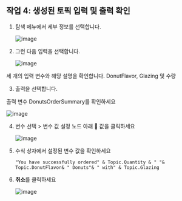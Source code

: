 ## 작업 4: 생성된 토픽 입력 및 출력 확인

1. 탐색 메뉴에서 세부 정보를 선택합니다.

   ![image](https://github.com/user-attachments/assets/3059c556-1002-46e8-bac4-6ee6748f6b90)

2. 그런 다음 입력을 선택합니다.
   
   ![image](https://github.com/user-attachments/assets/fd3f8050-24c1-46ab-874b-167b89823104)

세 개의 입력 변수와 해당 설명을 확인합니다.
DonutFlavor, Glazing 및 수량

3. 출력을 선택합니다.

출력 변수 DonutsOrderSummary를 확인하세요

   ![image](https://github.com/user-attachments/assets/415d1957-1c4c-4c38-a979-abd566eef71f)

4. 변수 선택 > 변수 값 설정 노드 아래  값을 클릭하세요

   ![image](https://github.com/user-attachments/assets/8e77bf33-7ebe-4435-8e64-a4250b8be08e)

5. 수식 상자에서 설정된 변수 값을 확인하세요

   ```
   "You have successfully ordered" & Topic.Quantity & " "& Topic.DonutFlavor& " Donuts"& " with" & Topic.Glazing
   ```
6. **취소**를 클릭하세요

   ![image](https://github.com/user-attachments/assets/708bb8c8-df0c-46f7-b89f-c24935938e97)

